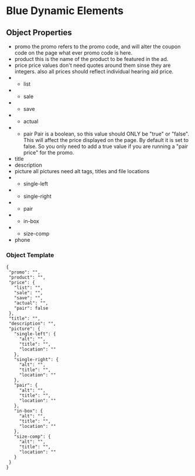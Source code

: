 # Blue Dynamic Elements

## Object Properties

- promo
  the promo refers to the promo code, and will alter the coupon code on the page what ever promo code is here.
- product
  this is the name of the product to be featured in the ad.
- price
  price values don't need quotes around them sinse they are integers. also all prices should reflect individual hearing aid price.
- - list
- - sale
- - save
- - actual
- - pair
    Pair is a boolean, so this value should ONLY be "true" or "false". This will affect the price displayed on the page. By default it is set to false. So you only need to add a true value if you are running a "pair price" for the promo.
- title
- description
- picture
  all pictures need alt tags, titles and file locations
- - single-left
- - single-right
- - pair
- - in-box
- - size-comp
- phone

### Object Template

```
{
 "promo": "",
 "product": "",
 "price": {
   "list": "",
   "sale": "",
   "save": "",
   "actual": "",
   "pair": false
 },
 "title": "",
 "description": "",
 "picture": {
   "single-left": {
     "alt": "",
     "title": "",
     "location": ""
   },
   "single-right": {
     "alt": "",
     "title": "",
     "location": ""
   },
   "pair": {
     "alt": "",
     "title": "",
     "location": ""
   },
   "in-box": {
     "alt": "",
     "title": "",
     "location": ""
   },
   "size-comp": {
     "alt": "",
     "title": "",
     "location": ""
   }
 }
}

```

